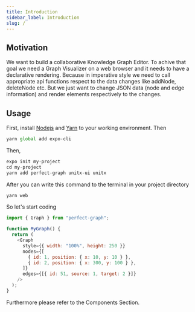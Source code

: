 ```yaml
---
title: Introduction
sidebar_label: Introduction
slug: /
---
```


## Motivation

We want to build a collaborative Knowledge Graph Editor. To achive that goal we need a Graph Visualizer on a web browser and it needs to have a declarative rendering. Because in imperative style we need to call appropriate api functions respect to the data changes like addNode, deleteNode etc. But we just want to change JSON data (node and edge information) and render elements respectively to the changes.

## Usage

First, install <a href="https://nodejs.org/en/download/" target="_blank">Nodejs</a> and <a href="https://classic.yarnpkg.com/en/docs/install/" target="_blank">Yarn</a> to your working environment. Then

```js
yarn global add expo-cli
```

Then,

```js
expo init my-project
cd my-project
yarn add perfect-graph unitx-ui unitx
```

After you can write this command to the terminal in your project directory

```js
yarn web
```

So let's start coding

```js
import { Graph } from "perfect-graph";

function MyGraph() {
  return (
    <Graph
      style={{ width: "100%", height: 250 }}
      nodes={[
        { id: 1, position: { x: 10, y: 10 } },
        { id: 2, position: { x: 300, y: 100 } },
      ]}
      edges={[{ id: 51, source: 1, target: 2 }]}
    />
  );
}
```

Furthermore please refer to the Components Section.
